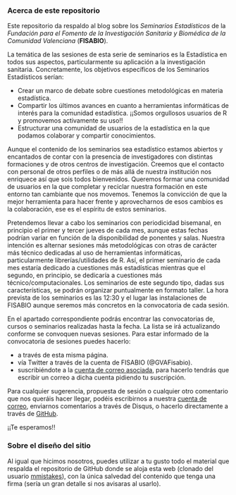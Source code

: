 ### Acerca de este repositorio

Este repositorio da respaldo al blog sobre los *Seminarios Estadísticos* de la *Fundación para el Fomento de la Investigación Sanitaria y Biomédica de la Comunidad Valenciana* (**FISABIO**).

La temática de las sesiones de esta serie de seminarios es la Estadística en todos sus aspectos, particularmente su aplicación a la investigación sanitaria. Concretamente, los objetivos específicos de los Seminarios Estadísticos serían:

  * Crear un marco de debate sobre cuestiones metodológicas en materia estadística.
  * Compartir los últimos avances en cuanto a herramientas informáticas de interés para la comunidad estadística. ¡¡Somos orgullosos usuarios de R y promovemos activamente su uso!!
  * Estructurar una comunidad de usuarios de la estadística en la que podamos colaborar y compartir conocimientos.

Aunque el contenido de los seminarios sea estadístico estamos abiertos y encantados de contar con la presencia de investigadores con  distintas formaciones y de otros centros de investigación. Creemos que el contacto con personal de otros perfiles o de más allá de nuestra institución nos enriquece así que sois todos bienvenidos. Queremos formar una comunidad de usuarios en la que completar y reciclar nuestra formación en este entorno tan cambiante que nos movemos. Tenemos la convicción de que la mejor herramienta para hacer frente y aprovecharnos de esos cambios es la colaboración, ese es el espíritu de estos seminarios.

Pretendemos llevar a cabo los seminarios con periodicidad bisemanal, en principio el primer y tercer jueves de cada mes, aunque estas fechas podrían variar en función de la disponibilidad de ponentes y salas. Nuestra intención es alternar sesiones más metodológicas con otras de carácter más técnico dedicadas al uso de herramientas informáticas, particularmente librerías/utilidades de R. Así, el primer seminario de cada mes estaría dedicado a cuestiones más estadísticas mientras que el segundo, en principio, se dedicaría a cuestiones más técnico/computacionales. Los seminarios de este segundo tipo, dadas sus características, se podrán organizar puntualmente en formato taller. La hora prevista de los seminarios es las 12:30 y el lugar las instalaciones de FISABIO aunque seremos más concretos en la convocatoria de cada sesión.

En el apartado correspondiente podrás encontrar las convocatorias de, cursos o seminarios realizadas hasta la fecha. La lista se irá actualizando conforme se convoquen nuevas sesiones. Para estar informado de la convocatoria de sesiones puedes hacerlo:

  * a través de esta misma página.
  * vía Twitter a través de la cuenta de FISABIO (@GVAFisabio).
  * suscribiéndote a la [cuenta de correo asociada](mailto:seminariosestadisticos_fisabio@gva.es), para hacerlo tendrás que escribir un correo a dicha cuenta pidiendo tu suscripción.

Para cualquier sugerencia, propuesta de sesión o cualquier otro comentario que nos queráis hacer llegar, podéis escribirnos a nuestra [cuenta de correo](mailto:seminariosestadisticos_fisabio@gva.es), enviarnos comentarios a través de Disqus, o hacerlo directamente a través de [GitHub](https://github.com/fisabio).

¡¡Te esperamos!!

### Sobre el diseño del sitio
Al igual que hicimos nosotros, puedes utilizar a tu gusto todo el material que respalda el repositorio de GitHub donde se aloja esta web (clonado del usuario [mmistakes](https://github.com/mmistakes/so-simple-theme)), con la única salvedad del contenido que tenga una firma (sería un gran detalle si nos avisaras al usarlo).
